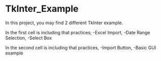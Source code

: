 # TkInter_Example

In this project, you may find 2 different TkInter example.

In the first cell is including that practices; 
-Excel Import,
-Date Range Selection,
-Select Box

In the second cell is including that practices,
-Import Button,
-Basic GUI example
